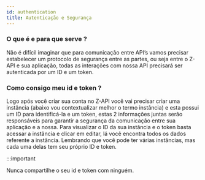 ```yaml
---
id: authentication
title: Autenticação e Segurança
---
```


### O que é e para que serve ?

Não é difícil imaginar que para comunicação entre API’s vamos precisar estabelecer um protocolo de segurança entre as partes, ou seja entre o Z-API e sua aplicação, todas as interações com nossa API precisará ser autenticada por um ID e um token.

### Como consigo meu id e token ?

Logo após você criar sua conta no Z-API você vai precisar criar uma instância (abaixo vou contextualizar melhor o termo instância) e esta possui um ID para identificá-la e um token, estas 2 informações juntas serão responsáveis para garantir a segurança da comunicação entre sua aplicação e a nossa. Para visualizar o ID da sua instância e o token basta acessar a instância e clicar em editar, lá você encontra todos os dados referente a instância. Lembrando que você pode ter várias instâncias, mas cada uma delas tem seu próprio ID e token.

:::important

Nunca compartilhe o seu id e token com ninguém.
